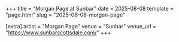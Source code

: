 +++
title = "Morgan Page at Sunbar"
date = 2025-08-08
template = "page.html"
slug = "2025-08-08-morgan-page"

[extra]
artist = "Morgan Page"
venue = "Sunbar"
venue_url = "https://www.sunbarscottsdale.com/"
+++
